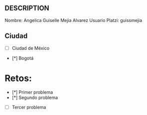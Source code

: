 ## DESCRIPTION

Nombre: Angelica Guiselle Mejia Alvarez
Usuario Platzi: guissmejia

## Ciudad
- [ ] Ciudad de México
- [*] Bogotá

# Retos:
  - [*] Primer problema
  - [*] Segundo problema
  - [ ] Tercer problema

